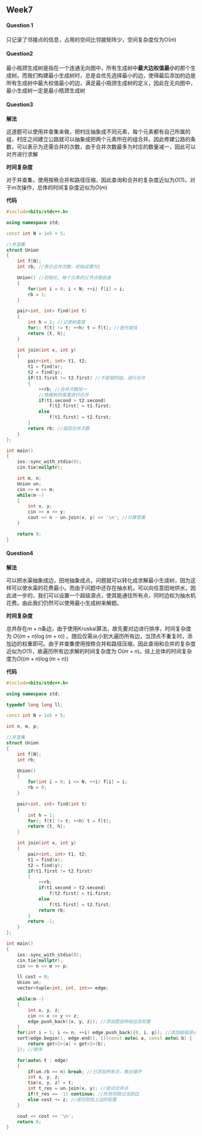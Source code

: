 ## Week7

#### Question 1

只记录了邻接点的信息，占用的空间比邻接矩阵少，空间复杂度仅为O(𝑚)

#### Question2

最小瓶颈生成树是指在一个连通无向图中，所有生成树中**最大边权值最小**的那个生成树。而我们构建最小生成树时，总是会优先选择最小的边，使得最后添加的边是所有生成树中最大权值最小的边，满足最小瓶颈生成树的定义，因此在无向图中，最小生成树一定是最小瓶颈生成树

#### Question3

**解法**

这道题可以使用并查集来做，把村庄抽象成不同元素，每个元素都有自己所属的组，村庄之间建立公路就可以抽象成把两个元素所在的组合并。因此修建公路的条数，可以表示为还需合并的次数，由于合并次数最多为村庄的数量减一，因此可以对齐进行求解

**时间复杂度**

对于并查集，使用按秩合并和路径压缩，因此查询和合并的复杂度近似为$O(1)$。对于$m$次操作，总体的时间复杂度近似为$O(m)$

**代码**

```c++
#include<bits/stdc++.h>

using namespace std;

const int N = 1e5 + 5;

//并查集
struct Union
{
    int f[N];
    int rb; //表示合并次数，初始设置为1

    Union() //初始化，每个元素的父节点是自身
    {
        for(int i = 0; i < N; ++i) f[i] = i;
        rb = 1;
    }

    pair<int, int> find(int t)
    {
        int h = 1; //记录树高度
        for(; f[t] != t; ++h) t = f[t]; //迭代查找
        return {t, h};
    }

    int join(int x, int y)
    {
        pair<int, int> t1, t2;
        t1 = find(x);
        t2 = find(y);
        if(t1.first != t2.first) //不是相同组，进行合并
        {
            ++rb; //合并次数加一
            //依据树的高度进行合并
            if(t1.second > t2.second)
                f[t2.first] = t1.first;
            else
                f[t1.first] = t2.first;
        }
        return rb; //返回合并次数
    }
};

int main()
{
    ios::sync_with_stdio(0);
    cin.tie(nullptr);

    int m, n;
    Union un;
    cin >> n >> m;
    while(m--)
    {
        int x, y;
        cin >> x >> y;
        cout << n - un.join(x, y) << '\n'; //计算答案
    }

    return 0;
}
```

#### Question4

**解法**

可以把水渠抽象成边，田地抽象成点，问题就可以转化成求解最小生成树，因为这样可以使水渠的花费最小。而由于问题中还存在抽水机，可以向任意田地供水，因此进一步的，我们可以设置一个超级源点，使其能通往所有点，同时边权为抽水机花费。由此我们仍然可以使用最小生成树来解题。

**时间复杂度**

总共存在$m+n$条边，由于使用Kruskal算法，故先要对边进行排序，时间复杂度为 $O((m+n)\log(m+n))$ 。随后仅需从小到大遍历所有边，当顶点不重复时，添加边的权重即可。由于并查集使用按秩合并和路径压缩，因此查询和合并的复杂度近似为$O(1)$，故遍历所有边求解的时间复杂度为 $O(m+n)$。综上总体的时间复杂度为$O((m+n)\log(m+n))$ 

**代码**

```c++
#include<bits/stdc++.h>

using namespace std;

typedef long long ll;

const int N = 1e5 + 5;

int n, m, p;

//并查集
struct Union
{
    int f[N];
    int rb;

    Union()
    {
        for(int i = 0; i <= N; ++i) f[i] = i;
        rb = 0;
    }

    pair<int, int> find(int t)
    {
        int h = 1;
        for(; f[t] != t; ++h) t = f[t];
        return {t, h};
    }

    int join(int x, int y)
    {
        pair<int, int> t1, t2;
        t1 = find(x);
        t2 = find(y);
        if(t1.first != t2.first)
        {
            ++rb;
            if(t1.second > t2.second)
                f[t2.first] = t1.first;
            else
                f[t1.first] = t2.first;
            return rb;
        }
        return -1;
    }
};

int main()
{
    ios::sync_with_stdio(0);
    cin.tie(nullptr);
    cin >> n >> m >> p;

    ll cost = 0;
    Union un;
    vector<tuple<int, int, int>> edge;

    while(m--)
    {
        int x, y, z;
        cin >> x >> y >> z;
        edge.push_back({x, y, z}); //添加题目所给边及权重
    }
    for(int i = 1; i <= n; ++i) edge.push_back({0, i, p}); //添加超级源点到所有点的边及权重
    sort(edge.begin(), edge.end(), [](const auto& a, const auto& b) {
        return get<2>(a) < get<2>(b);
    }); //排序

    for(auto& t : edge)
    {
        if(un.rb >= n) break; //已添加所有点，推出循环
        int x, y, z;
        tie(x, y, z) = t;
        int t_res = un.join(x, y); //尝试合并点
        if(t_res == -1) continue; //失败则跳过当前边
        else cost += z; //成功则加上边的权重
    }

    cout << cost << '\n';
    return 0;
}
```





